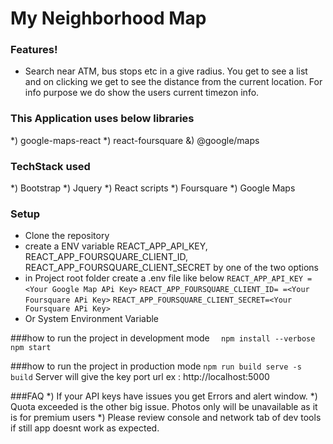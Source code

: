 # My Neighborhood Map
### Features!

  - Search near ATM, bus stops etc in a give radius. You get to see a list and on clicking we get to see the distance from the current location. For info purpose we do show the users current timezon info.

### This Application uses below libraries
  *) google-maps-react 
  *) react-foursquare
  &) @google/maps

### TechStack used
  *) Bootstrap
  *) Jquery
  *) React scripts
  *) Foursquare
  *) Google Maps

 ### Setup
 - Clone the repository
 - create a ENV variable REACT_APP_API_KEY, REACT_APP_FOURSQUARE_CLIENT_ID, REACT_APP_FOURSQUARE_CLIENT_SECRET by one of the two options
 -  in Project root folder create a .env file like below
 `REACT_APP_API_KEY =<Your Google Map APi Key>`
 `REACT_APP_FOURSQUARE_CLIENT_ID= =<Your Foursquare APi Key>`
`REACT_APP_FOURSQUARE_CLIENT_SECRET=<Your Foursquare APi Key>`
 - Or System Environment Variable

###how to run the project in development mode
 `  npm install --verbose
   npm start`

###how to run the project in production mode
 `npm run build
serve -s build`
Server will give the key port url ex : http://localhost:5000 

###FAQ
*) If your API keys have issues you get Errors and alert window.
*) Quota exceeded is the other big issue. Photos only will be unavailable as it is for premium users
*) Please review console and network tab of dev tools if still app doesnt work as expected.
